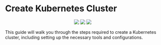 # Create Kubernetes Cluster

<p align="center">
  <img src="https://img.shields.io/badge/Kubernetes-v1.20-blue?style=flat-square">
  <img src="https://img.shields.io/badge/Minikube-v1.17.1-brightgreen?style=flat-square">
  <img src="https://img.shields.io/badge/Docker-v20.10.2-blue?style=flat-square">
</p>


This guide will walk you through the steps required to create a Kubernetes cluster, including setting up the necessary tools and configurations.
